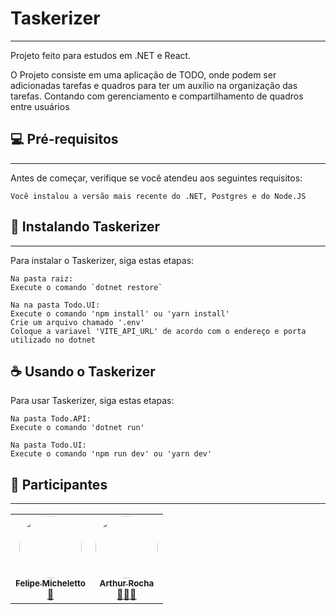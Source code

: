 # Taskerizer

---

Projeto feito para estudos em .NET e React.

O Projeto consiste em uma aplicação de TODO, onde podem ser adicionadas tarefas e quadros 
para ter um auxílio na organização das tarefas. Contando com gerenciamento e compartilhamento de quadros
entre usuários

## 💻 Pré-requisitos

---
Antes de começar, verifique se você atendeu aos seguintes requisitos:

```
Você instalou a versão mais recente do .NET, Postgres e do Node.JS
```

## 🚀 Instalando Taskerizer

---
Para instalar o Taskerizer, siga estas etapas:

```
Na pasta raiz:
Execute o comando `dotnet restore`

Na na pasta Todo.UI:
Execute o comando 'npm install' ou 'yarn install'
Crie um arquivo chamado '.env'
Coloque a variavel 'VITE_API_URL' de acordo com o endereço e porta utilizado no dotnet
```

## ☕ Usando o Taskerizer
Para usar Taskerizer, siga estas etapas:

```
Na pasta Todo.API:
Execute o comando 'dotnet run'

Na pasta Todo.UI:
Execute o comando 'npm run dev' ou 'yarn dev' 
```


## 💜 Participantes

---
<table>
  <tr>
    <td align="center"><a href="https://github.com/fmchtt"><img style="border-radius: 50%;" src="https://avatars.githubusercontent.com/u/63958315?v=4" width="100px;" alt=""/><br /><sub><b>Felipe Micheletto</b></sub></a><br /><a href="https://github.com/fmchtt" title="Perfil Felipe">🚀</a></td>
    <td align="center"><a href="https://github.com/ArtCRocha"><img style="border-radius: 50%;" src="https://avatars.githubusercontent.com/u/85761080?v=4" width="100px;" alt=""/><br /><sub><b>Arthur Rocha</b></sub></a><br /><a href="https://github.com/ArtCRocha" title="Perfil Arthur">👨🏻‍💻</a></td>
  </tr>
</table>